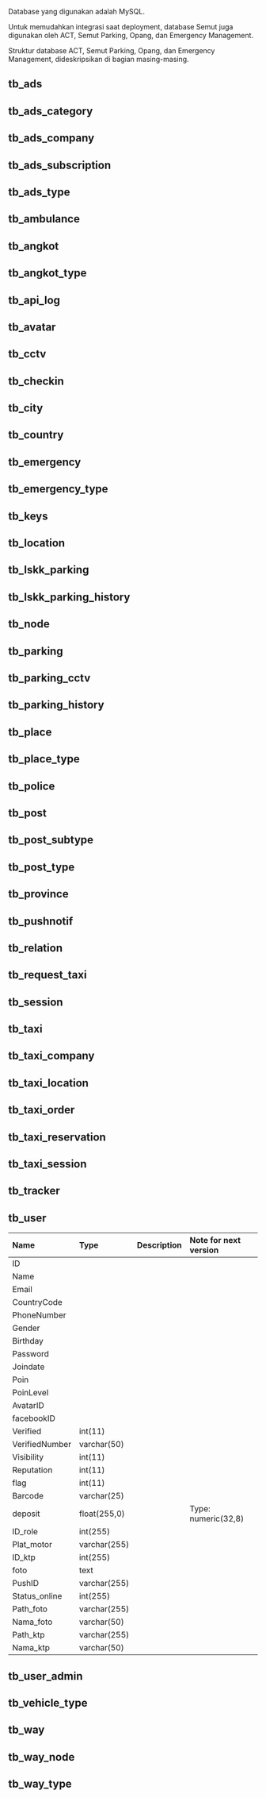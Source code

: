 Database yang digunakan adalah MySQL.

Untuk memudahkan integrasi saat deployment, database Semut juga digunakan oleh ACT, Semut Parking, Opang, dan Emergency Management.

Struktur database ACT, Semut Parking, Opang, dan Emergency Management, dideskripsikan di bagian masing-masing.

## tb\_ads

## tb\_ads\_category

## tb\_ads\_company

## tb\_ads\_subscription

## tb\_ads\_type

## tb\_ambulance

## tb\_angkot

## tb\_angkot\_type

## tb\_api\_log

## tb\_avatar

## tb\_cctv

## tb\_checkin

## tb\_city

## tb\_country

## tb\_emergency

## tb\_emergency\_type

## tb\_keys

## tb\_location

## tb\_lskk\_parking

## tb\_lskk\_parking\_history

## tb\_node

## tb\_parking

## tb\_parking\_cctv

## tb\_parking\_history

## tb\_place

## tb\_place\_type

## tb\_police

## tb\_post

## tb\_post\_subtype

## tb\_post\_type

## tb\_province

## tb\_pushnotif

## tb\_relation

## tb\_request\_taxi

## tb\_session

## tb\_taxi

## tb\_taxi\_company

## tb\_taxi\_location

## tb\_taxi\_order

## tb\_taxi\_reservation

## tb\_taxi\_session

## tb\_tracker

## tb\_user

| Name | Type | Description | Note for next version |
| :--- | :--- | :--- | :--- |
| ID |  |  |  |
| Name |  |  |  |
| Email |  |  |  |
| CountryCode |  |  |  |
| PhoneNumber |  |  |  |
| Gender |  |  |  |
| Birthday |  |  |  |
| Password |  |  |  |
| Joindate |  |  |  |
| Poin |  |  |  |
| PoinLevel |  |  |  |
| AvatarID |  |  |  |
| facebookID |  |  |  |
| Verified | int\(11\) |  |  |
| VerifiedNumber | varchar\(50\) |  |  |
| Visibility | int\(11\) |  |  |
| Reputation | int\(11\) |  |  |
| flag | int\(11\) |  |  |
| Barcode | varchar\(25\) |  |  |
| deposit | float\(255,0\) |  | Type: numeric\(32,8\) |
| ID\_role | int\(255\) |  |  |
| Plat\_motor | varchar\(255\) |  |  |
| ID\_ktp | int\(255\) |  |  |
| foto | text |  |  |
| PushID | varchar\(255\) |  |  |
| Status\_online | int\(255\) |  |  |
| Path\_foto | varchar\(255\) |  |  |
| Nama\_foto | varchar\(50\) |  |  |
| Path\_ktp | varchar\(255\) |  |  |
| Nama\_ktp | varchar\(50\) |  |  |

## tb\_user\_admin

## tb\_vehicle\_type

## tb\_way

## tb\_way\_node

## tb\_way\_type



